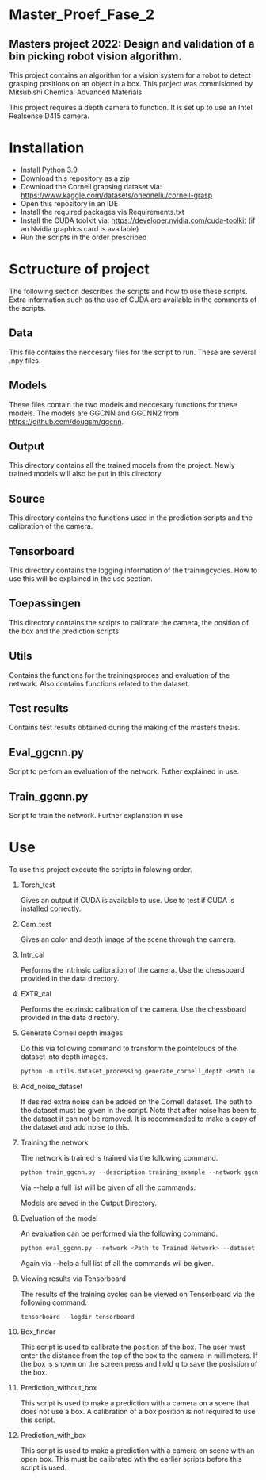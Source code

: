 # Master_Proef_Fase_2

## Masters project 2022: Design and validation of a bin picking robot vision algorithm.

This project contains an algorithm for a vision system for a robot to detect grasping positions on  an object in a box. This project was commisioned by Mitsubishi Chemical Advanced Materials. 

This project requires a depth camera to function. It is set up to use an Intel Realsense D415 camera. 

# Installation
* Install Python 3.9
* Download this repository as a zip
* Download the Cornell grapsing dataset via: https://www.kaggle.com/datasets/oneoneliu/cornell-grasp 
* Open this repository in an IDE
* Install the required packages via Requirements.txt
* Install the CUDA toolkit via: https://developer.nvidia.com/cuda-toolkit (if an Nvidia graphics card is available)
* Run the scripts in the order prescribed

# Sctructure of project

The following section describes the scripts and how to use these scripts. Extra information such as the use of CUDA are available in the comments of the scripts.

## Data
This file contains the neccesary files for the script to run. These are several .npy files.

## Models
These files contain the two models and neccesary functions for these models. The models are GGCNN and GGCNN2 from https://github.com/dougsm/ggcnn.

## Output
This directory contains all the trained models from the project. Newly trained models will also be put in this directory.

## Source
This directory contains the functions used in the prediction scripts and the calibration of the camera.

## Tensorboard
This directory contains the logging information of the trainingcycles. How to use this will be explained in the use section.

## Toepassingen
This directory contains the scripts to calibrate the camera, the position of the box and the prediction scripts.

## Utils
Contains the functions for the trainingsproces and evaluation of the network. Also contains functions related to the dataset.

## Test results

Contains test results obtained during the making of the masters thesis.

## Eval_ggcnn.py
Script to perfom an evaluation of the network. Futher explained in use.

## Train_ggcnn.py
Script to train the network. Further explanation in use

# Use

To use this project execute the scripts in folowing order.

1. Torch_test

    Gives an output if CUDA is available to use. Use to test if CUDA is installed correctly. 
2. Cam_test
    
    Gives an color and depth image of the scene through the camera.
3. Intr_cal

    Performs the intrinsic calibration of the camera. Use the chessboard provided in the data directory.
4. EXTR_cal

    Performs the extrinsic calibration of the camera. Use the chessboard provided in the data directory.
5. Generate Cornell depth images

    Do this via following command to transform the pointclouds of the dataset into depth images.
    ```py
    python -m utils.dataset_processing.generate_cornell_depth <Path To Dataset>
    ```
6. Add_noise_dataset

    If desired extra noise can be added on the Cornell dataset.
    The path to the dataset must be given in the script. Note that after noise has been to the dataset it can not be removed. It is recommended to make a copy of the    dataset and add noise to this.
7. Training the network

    The network is trained is trained via the following command.
    ```py
    python train_ggcnn.py --description training_example --network ggcnn --dataset cornell --dataset-path <Path To Dataset>
    ```
    Via --help a full list will be given of all the commands.

    Models are saved in the Output Directory.
8. Evaluation of the model

    An evaluation can be performed via the following command.
    ```py
   python eval_ggcnn.py --network <Path to Trained Network> --dataset cornell --dataset-path <Path to Dataset>
    ```
    Again via --help a full list of all the commands wil be given.
    
9. Viewing results via Tensorboard

    The results of the training cycles can be viewed on Tensorboard via the following command.
    ```py
    tensorboard --logdir tensorboard
    ```
10. Box_finder

    This script is used to calibrate the position of the box. The user must enter the distance from the top of the box to the camera in millimeters. If the box is shown on the screen press and hold q to save the posistion of the box.

11. Prediction_without_box

    This script is used to make a prediction with a camera on a scene that does not use a box. A calibration of a box position is not required to use this script.

12. Prediction_with_box

    This script is used to make a prediction with a camera on scene with an open box. This must be calibrated wth the earlier scripts before this script is used.
